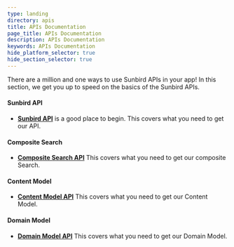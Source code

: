```yaml
---
type: landing
directory: apis
title: APIs Documentation
page_title: APIs Documentation
description: APIs Documentation
keywords: APIs Documentation
hide_platform_selector: true
hide_section_selector: true
---
```


There are a million and one ways to use Sunbird APIs in your app! In this section, we get you up to speed on the basics of the Sunbird APIs.

#### Sunbird API
- **[Sunbird API](/apis/core/)** is a good place to begin. This covers what you need to get our API.

#### Composite Search
- **[Composite Search API](/apis/search/)** This covers what you need to get our composite Search.

#### Content Model
- **[Content Model API](/apis/content/)** This covers what you need to get our Content Model.

#### Domain Model
- **[Domain Model API](/apis/domain/)** This covers what you need to get our Domain Model.

